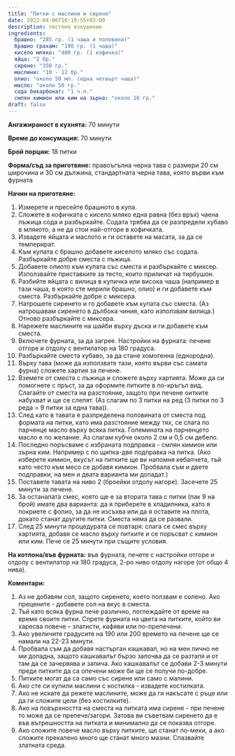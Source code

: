 ```yaml
---
title: "Питки с маслини и сирене"
date: 2022-04-06T10:19:55+03:00
description: тестено изкушение
ingredients:
  брашно: "285 гр. (1 чаша и половина)"
  брашно грахам: "190 гр. (1 чаша)"
  кисело мляко: "400 гр. (1 кофичка)"
  яйца: "2 бр."
  сирене: "350 гр."
  маслини: "10 - 12 бр."
  олио: "около 50 мл. (една четвърт чаша)"
  масло: "около 50 гр."
  сода бикарбонат: "1 ч.л."
  смлян кимион или ким на зърна: "около 10 гр."
draft: false
---
```


**Ангажираност в кухнята:** 70 минути

**Време до консумация:** 70 минути

**Брой порции:** 18 питки

**Форма/съд за приготвяне:** правоъгълна черна тава с размери 20 см широчина и 30 см дължина, стандартната черна тава, която върви към фурната

**Начин на приготвяне:**

1. Измерете и пресейте брашното в купа.
2. Сложете в кофичката с кисело мляко една равна (без връх) чаена лъжица сода и разбъркайте. Содата трябва да се разпредели хубаво в млякото, а не да стои най-отгоре в кофичката.
3. Извадете яйцата и маслото и ги оставете на масата, за да се темперират.
4. Към купата с брашно добавете киселото мляко със содата. Разбъркайте добре сместа с лъжица.
5. Добавете олиото към купата със сместа и разбъркайте с миксер. Използвайте приставките за тесто, които приличат на тирбушон.
6. Разбийте яйцата с вилица в купичка или висока чаша (например в тази чаша, в която сте мерили брашно, олио) и ги добавете към сместа. Разбъркайте добре с миксера.
7. Натрошете сиренето и го добавете към купата със сместа. (Аз натрошавам сиренето в дълбока чиния, като използвам вилица.) Отново разбъркайте с миксера.
8. Нарежете маслините на шайби върху дъска и ги добавете към сместа.
9. Включете фурната, за да загрее. Настройки на фурната: печене отгоре и отдолу с вентилатор на 180 градуса.
10. Разбъркайте сместа хубаво, за да стане хомогенна (еднородна). 
11. Върху тава (може да използвате тази, която върви със самата фурна) сложете хартия за печене.
12. Вземете от сместа с лъжица и сложете върху хартията. Може да си помогнете с пръст, за да оформите питките в по-кръгъл вид. Слагайте от сместа на разстояние, защото при печене оитките набухват и ще се слепят. (Аз слагам по 3 питки на ред (3 питки по 3 реда = 9 питки за една тава)).
13. След като в тавата е разпределена половината от сместа под формата на питки, като има разстояние между тях, се слага по парченце масло върху всяка питка. Големината на парченцето масло е по желание. Аз слагам кубче около 2 см и 0,5 см дебело.
14. Последно поръсваме с избраната подправка - смлян кимион или зърна ким. Например с по щипка-две подправка на питка. (Ако изберете кимион, вкусът на питките ще ви напомня кебапчета, тъй като често към месо се добавя кимион. Пробвала съм и двете подправки, на мен и двата варианта ми допадат.)
15. Поставете тавата на ниво 2 (броейки отдолу нагоре). Засечете 25 минути за печене.
16. За останалата смес, която ще е за втората тава с питки (пак 9 на брой) имате два варианта: да я приберете в хладилника, като я покриете с фолио, за да не изсъхва или да я оставите на плота, докато станат другите питки. Сместа няма да се развали.
17. След 25 минути процедурата се повтаря: слага се смес върху хартията, добавя се масло върху питките и се поръсват с кимион или ким. Пече се 25 минути при същите условия.

**На котлона/във фурната:** във фурната, печете с настройки отгоре и отдолу с вентилатор на 180 градуса, 2-ро ниво отдолу нагоре (от общо 4 нива).

**Коментари:** 
1. Аз не добавям сол, защото сиренето, което ползвам е солено. Ако прецените - добавете сол на вкус в сместа.
1. Тъй като всяка фурна пече различно, поглеждайте от време на време своите питки. Спрете фурната на цвета на питките, който ви харесва повече – златисти, кафяви или по-препечени. 
2. Ако увеличите градусите на 190 или 200 времето на печене ще се намали на 22-23 минути.
3. Пробвала съм да добавя настърган кашкавал, но на мен лично не ми допадна, защото кашкавалът бързо започва да се разтапя и от там да се зачервява и запича. Ако кашкавалът се добави 2-3 минути преди питките да са опечени може би ще се получи по-добре.
4. Питките могат да са само със сирене или само с малини.
5. Ако сте си купили маслини с костилка - извадете костилката. 
6. Ако не искате да режете маслините, може да ги накъсате с ръце или да ги сложите цели (без костилките).
7. Ако на повърхността на сместа на питката има сирене - при печене то може да се препече/загори. Затова ви съветвам сиренето да е във вътрешността на питката и минимално да се показва отгоре.
8. Ако сложите повече масло върху питките, ще станат по-меки, а ако сложите прекалено много ще станат много мазни. Спазвайте златната среда. 
